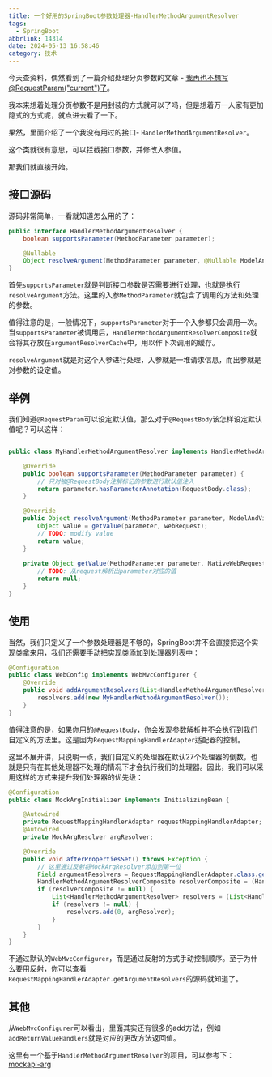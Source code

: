 ```yaml
---
title: 一个好用的SpringBoot参数处理器-HandlerMethodArgumentResolver
tags:
  - SpringBoot
abbrlink: 14314
date: 2024-05-13 16:58:46
category: 技术
---
```


<!-- more -->

今天查资料，偶然看到了一篇介绍处理分页参数的文章 - [我再也不想写@RequestParam("current")了](https://juejin.cn/post/7360497239871094824)。

我本来想着处理分页参数不是用封装的方式就可以了吗，但是想着万一人家有更加隐式的方式呢，就点进去看了一下。

果然，里面介绍了一个我没有用过的接口- `HandlerMethodArgumentResolver`。

这个类就很有意思，可以拦截接口参数，并修改入参值。

那我们就直接开始。

## 接口源码

源码非常简单，一看就知道怎么用的了：

```java
public interface HandlerMethodArgumentResolver {
    boolean supportsParameter(MethodParameter parameter);

    @Nullable
    Object resolveArgument(MethodParameter parameter, @Nullable ModelAndViewContainer mavContainer, NativeWebRequest webRequest, @Nullable WebDataBinderFactory binderFactory) throws Exception;
}
```

首先`supportsParameter`就是判断接口参数是否需要进行处理，也就是执行`resolveArgument`方法。这里的入参`MethodParameter`就包含了调用的方法和处理的参数。

值得注意的是，一般情况下，`supportsParameter`对于一个入参都只会调用一次。当`supportsParameter`被调用后，`HandlerMethodArgumentResolverComposite`就会将其存放在`argumentResolverCache`中，用以作下次调用的缓存。

`resolveArgument`就是对这个入参进行处理，入参就是一堆请求信息，而出参就是对参数的设定值。

## 举例

我们知道`@RequestParam`可以设定默认值，那么对于`@RequestBody`该怎样设定默认值呢？可以这样：

```java

public class MyHandlerMethodArgumentResolver implements HandlerMethodArgumentResolver {

    @Override
    public boolean supportsParameter(MethodParameter parameter) {
        // 只对被@RequestBody注解标记的参数进行默认值注入
        return parameter.hasParameterAnnotation(RequestBody.class);
    }

    @Override
    public Object resolveArgument(MethodParameter parameter, ModelAndViewContainer mavContainer, NativeWebRequest webRequest, WebDataBinderFactory binderFactory) throws Exception {
        Object value = getValue(parameter, webRequest);
        // TODO: modify value
        return value;
    }
    
    private Object getValue(MethodParameter parameter, NativeWebRequest request) {
        // TODO: 从request解析出parameter对应的值
        return null;
    }
}
```

## 使用

当然，我们只定义了一个参数处理器是不够的，SpringBoot并不会直接把这个实现类拿来用，我们还需要手动把实现类添加到处理器列表中：

```java
@Configuration
public class WebConfig implements WebMvcConfigurer {
    @Override
    public void addArgumentResolvers(List<HandlerMethodArgumentResolver> resolvers) {
        resolvers.add(new MyHandlerMethodArgumentResolver());
    }
}
```

值得注意的是，如果你用的`@RequestBody`，你会发现参数解析并不会执行到我们自定义的方法里。这是因为`RequestMappingHandlerAdapter`适配器的控制。

这里不展开讲，只说明一点，我们自定义的处理器在默认27个处理器的倒数，也就是只有在其他处理器不处理的情况下才会执行我们的处理器。因此，我们可以采用这样的方式来提升我们处理器的优先级：

```java
@Configuration
public class MockArgInitializer implements InitializingBean {

    @Autowired
    private RequestMappingHandlerAdapter requestMappingHandlerAdapter;
    @Autowired
    private MockArgResolver argResolver;

    @Override
    public void afterPropertiesSet() throws Exception {
        // 这里通过反射将MockArgResolver添加到第一位
        Field argumentResolvers = RequestMappingHandlerAdapter.class.getDeclaredField("argumentResolvers");
        HandlerMethodArgumentResolverComposite resolverComposite = (HandlerMethodArgumentResolverComposite) FieldUtil.getFieldValue(requestMappingHandlerAdapter, argumentResolvers);
        if (resolverComposite != null) {
            List<HandlerMethodArgumentResolver> resolvers = (List<HandlerMethodArgumentResolver>) FieldUtil.getFieldValue(resolverComposite, "argumentResolvers");
            if (resolvers != null) {
                resolvers.add(0, argResolver);
            }
        }
    }
}
```

不通过默认的`WebMvcConfigurer`，而是通过反射的方式手动控制顺序。至于为什么要用反射，你可以查看`RequestMappingHandlerAdapter.getArgumentResolvers`的源码就知道了。

## 其他

从`WebMvcConfigurer`可以看出，里面其实还有很多的add方法，例如`addReturnValueHandlers`就是对应的更改方法返回值。

这里有一个基于`HandlerMethodArgumentResolver`的项目，可以参考下：[mockapi-arg](https://github.com/Verlif/mockapi/tree/master/mockapi-arg)